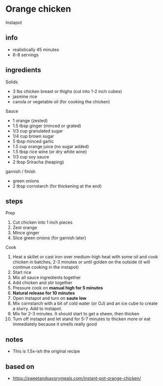 # Orange chicken

Instapot

## info

* realistically 45 minutes
* 6-8 servings

## ingredients

Solids

* 3 lbs chicken breast or thighs (cut into 1-2 inch cubes)
* jasmine rice
* canola or vegetable oil (for cooking the chicken)

Sauce

* 1 orange (zested)
* 1.5 tbsp ginger (minced or grated)
* 1/3 cup granulated sugar
* 1/4 cup brown sugar
* 5 tbsp minced garlic
* 1.5 cup orange juice (no sugar added)
* 1.5 tbsp rice wine (or dry white wine)
* 1/3 cup soy sauce
* 2 tbsp Sriracha (heaping)

garnish / finish

* green onions
* 2 tbsp cornstarch (for thickening at the end)

## steps

Prep

1. Cut chicken into 1 inch pieces
2. Zest orange
3. Mince ginger
4. Slice green onions (for garnish later)

Cook

1. Heat a skillet or cast iron over medium-high heat with some oil and cook chicken in batches, 2-3 minutes or until golden on the outside (it will continue cooking in the instapot)
2. Start rice
3. Mix all sauce ingredients together
4. Add chicken and stir together
5. Pressure cook on **manual high for 5 minutes**
6. **Natural release for 10 minutes**
7. Open instapot and turn on **saute low**
8. Mix cornstarch with a bit of cold water (or OJ) and an ice cube to create a slurry. Add to instapot.
9. Mix for 2-3 minutes. It should start to get a sheen, then thicken
10. Turn off instapot and let stand for 5-7 minutes to thicken more or eat immediately because it smells really good

## notes

* This is 1.5x-ish the original recipe

## based on

* https://sweetandsavorymeals.com/instant-pot-orange-chicken/
